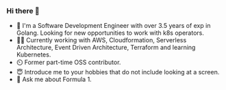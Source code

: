 ### Hi there 👋

- 🌱 I'm a Software Development Engineer with over 3.5 years of exp in Golang. Looking for new opportunities to work with k8s operators.
- 👨‍🎓 Currently working with AWS, Cloudformation, Serverless Architecture, Event Driven Architecture, Terraform and learning Kubernetes.
- ⏲️ Former part-time OSS contributor.
- 😇 Introduce me to your hobbies that do not include looking at a screen.
- 💬 Ask me about Formula 1.
